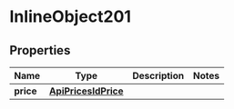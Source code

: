 

# InlineObject201

## Properties

Name | Type | Description | Notes
------------ | ------------- | ------------- | -------------
**price** | [**ApiPricesIdPrice**](ApiPricesIdPrice.md) |  | 




